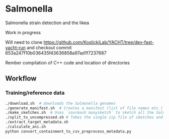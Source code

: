 # Salmonella
Salmonella strain detection and the likea

Work in progress


Will need to clone https://github.com/KoslickiLab/YACHT/tree/dev-fast-yacht-run
and checkout commit 653a247f10b036435f43636858a97ad1f7237687

Rember compilation of C++ code
and location of directories


## Workflow

### Training/reference data
```bash
./download.sh  # downloads the Salmonella genomes
./generate_manifest.sh  # Creates a manifest (list of file names etc.) in prep for `sourmash manysketch` 
./make_sketches.sh  # Uses `sourmash manysketch` to sketch all the Salmonella genomes
./split_to_uncompressed.sh # Takes the single zip file of sketches and turns it into a bunch of individual, uncompressed signatures
./extract_target_metadata.sh 
./calculate_ani.sh
python convert_containment_to_csv_preprocess_metadata.py

```